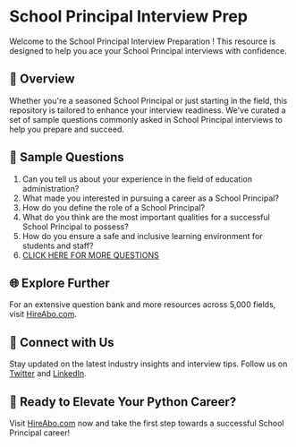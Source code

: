 # School Principal Interview Prep

Welcome to the School Principal Interview Preparation ! This resource is designed to help you ace your School Principal interviews with confidence.

## 🚀 Overview

Whether you're a seasoned School Principal or just starting in the field, this repository is tailored to enhance your interview readiness. We've curated a set of sample questions commonly asked in School Principal interviews to help you prepare and succeed.

## 📝 Sample Questions

1. Can you tell us about your experience in the field of education administration?
2. What made you interested in pursuing a career as a School Principal?
3. How do you define the role of a School Principal?
4. What do you think are the most important qualities for a successful School Principal to possess?
5. How do you ensure a safe and inclusive learning environment for students and staff?
6. [CLICK HERE FOR MORE QUESTIONS](https://hireabo.com/job/4_1_0/School%20Principal)

## 🌐 Explore Further

For an extensive question bank and more resources across 5,000 fields, visit [HireAbo.com](https://www.hireabo.com).

## 📱 Connect with Us

Stay updated on the latest industry insights and interview tips. Follow us on [Twitter](https://twitter.com/hireabo) and [LinkedIn](https://www.linkedin.com/in/hire-abo-3609972a8/).

## 🚀 Ready to Elevate Your Python Career?

Visit [HireAbo.com](https://www.hireabo.com) now and take the first step towards a successful School Principal career!